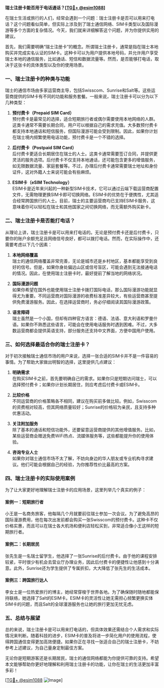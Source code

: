 **瑞士注册卡能否用于电话通话？[[TG💪+ @esim1088](https://t.me/s/esim1088)]**

在瑞士生活或旅行的人们，经常会遇到一个问题：瑞士注册卡是否可以用来打电话？这个问题看似简单，但实际上涉及到了瑞士通信网络、SIM卡类型以及国际漫游等多个方面的复杂情况。今天，我们就来详细解答这个问题，并为你提供实用的建议。

首先，我们需要明确“瑞士注册卡”的概念。所谓瑞士注册卡，通常是指在瑞士本地购买并完成实名认证的SIM卡。这种卡可以为用户提供本地号码，并允许用户享受瑞士本地的通信服务，比如通话、短信和数据流量等。然而，是否能够打电话，取决于这张卡的具体类型以及你的使用场景。

### 一、瑞士注册卡的种类与功能

瑞士的通信市场由多家运营商主导，包括Swisscom、Sunrise和Salt等。这些运营商提供的SIM卡有不同的功能和服务套餐。一般来说，瑞士注册卡可以分为以下几种类型：

1. **预付费卡（Prepaid SIM Card）**  
   预付费卡是最常见的选择，适合短期旅行者或偶尔需要使用本地网络的人群。这类卡通常不需要长期合同，用户可以根据自己的需求充值。大多数预付费卡都支持本地通话和短信服务，但国际漫游可能会受到限制。因此，如果你计划在瑞士境内频繁使用电话功能，预付费卡是一个不错的选择。

2. **后付费卡（Postpaid SIM Card）**  
   后付费卡更适合长期居住在瑞士的人士。这类卡通常需要签订合同，并提供更灵活的服务选项。后付费卡不仅支持本地通话，还可能包含更多的增值服务，如无限数据流量、家庭套餐等。不过，办理后付费卡通常需要瑞士地址和身份证件，这对外籍人士来说可能会有些麻烦。

3. **ESIM卡（eSIM Technology）**  
   ESIM卡是近年来兴起的一种新型SIM卡技术，它可以通过云端下载运营商配置文件，无需物理更换SIM卡即可切换网络。ESIM卡的优势在于便携性，尤其适合经常跨国旅行的人士。目前，瑞士的主要运营商均已支持ESIM卡服务，这意味着你可以轻松在瑞士和其他国家之间切换网络，而无需额外购买新卡。

### 二、瑞士注册卡是否能打电话？

从理论上讲，瑞士注册卡是可以用来打电话的。无论是预付费卡还是后付费卡，只要你的账户余额充足且网络信号良好，都可以拨打电话。然而，在实际操作中，还需要考虑以下几个因素：

1. **本地网络覆盖**  
   瑞士的通信网络覆盖非常完善，无论是城市还是乡村地区，基本都能享受到良好的信号。但是，如果你身处偏远山区或信号盲区，可能会遇到无法接通电话的情况。因此，在使用瑞士注册卡时，最好提前了解当地的网络状况。

2. **国际漫游问题**  
   如果你希望在国外也能使用瑞士注册卡拨打国际电话，那么国际漫游功能就显得尤为重要。不同运营商对国际漫游的收费标准差异较大，有些运营商甚至提供免费漫游服务。因此，在选择运营商时，务必仔细阅读其国际漫游政策。

3. **语言障碍**  
   瑞士虽然是一个小国，但却有四种官方语言：德语、法语、意大利语和罗曼什语。如果你不熟悉这些语言，可能会在使用电话服务时遇到困难。不过，大多数运营商都会提供英语支持，部分服务还支持中文界面，方便中国用户使用。

### 三、如何选择最适合你的瑞士注册卡？

对于初次接触瑞士通信市场的用户来说，选择一张合适的SIM卡并不是一件容易的事情。为了帮助大家做出明智的选择，这里提供几点建议：

1. **明确需求**  
   在购买SIM卡之前，首先要明确自己的需求。如果你只是短期访问瑞士，可以选择预付费卡；如果你计划长期居住，则应考虑后付费卡或ESIM卡。

2. **比较价格**  
   不同运营商的价格策略各不相同，建议在购买前多做比较。例如，Swisscom的资费相对较高，但其网络质量较好；Sunrise的价格较为亲民，且支持多种优惠活动。

3. **关注附加服务**  
   除了基本的通话和短信功能外，还要留意运营商提供的其他增值服务。比如，某些运营商会赠送免费WiFi热点、流媒体服务等，这些都能提升你的使用体验。

4. **咨询专业人士**  
   如果你对瑞士通信市场不太了解，不妨向身边的华人朋友或专业机构寻求建议。他们可能会根据自己的经验，为你推荐性价比最高的方案。

### 四、瑞士注册卡的实际使用案例

为了让大家更好地理解瑞士注册卡的应用场景，这里列举几个真实的例子：

#### 案例一：短期旅行者  
小王是一名商务旅客，他每隔几个月就要前往瑞士参加一次会议。为了避免高昂的国际漫游费用，他在每次出发前都会购买一张Swisscom的预付费卡。这种卡不仅价格实惠，而且可以在瑞士各大机场和便利店轻松买到，非常适合像小王这样的短期旅行者。

#### 案例二：长期居民  
张先生是一名瑞士留学生，他选择了一张Sunrise的后付费卡。由于他的课程安排较紧，平时很少有机会去营业厅办理业务，因此后付费卡的便捷性让他感到十分满意。此外，Sunrise还为学生提供了专属折扣，大大降低了张先生的生活成本。

#### 案例三：跨国旅行达人  
李女士是一位热爱旅行的博主，她经常穿梭于世界各地。为了确保随时随地都能保持联络，她选择了Salt的ESIM卡。ESIM卡的灵活性让她无需担心频繁更换实体SIM卡的问题，而且Salt的全球漫游服务也让她的旅行更加无忧无虑。

### 五、总结与展望

总的来说，瑞士注册卡是可以用来打电话的，但具体效果还需结合个人需求和实际情况来判断。随着科技的进步，ESIM卡的普及将进一步简化用户的使用流程，使得跨国通信变得更加高效便捷。如果你正在寻找一张适合自己的瑞士注册卡，不妨参考上述建议，为自己量身定制最佳方案。

无论你是短期游客还是长期居民，瑞士的通信网络都能为你提供可靠的支持。希望本文能够帮助你更好地理解和利用瑞士注册卡的功能，让你在瑞士的生活更加丰富多彩！

[[TG💪+ @esim1088](https://t.me/s/esim1088) ![Image](https://i.postimg.cc/4NQfJmqS/Snipaste-2025-05-13-00-14-12.png)]